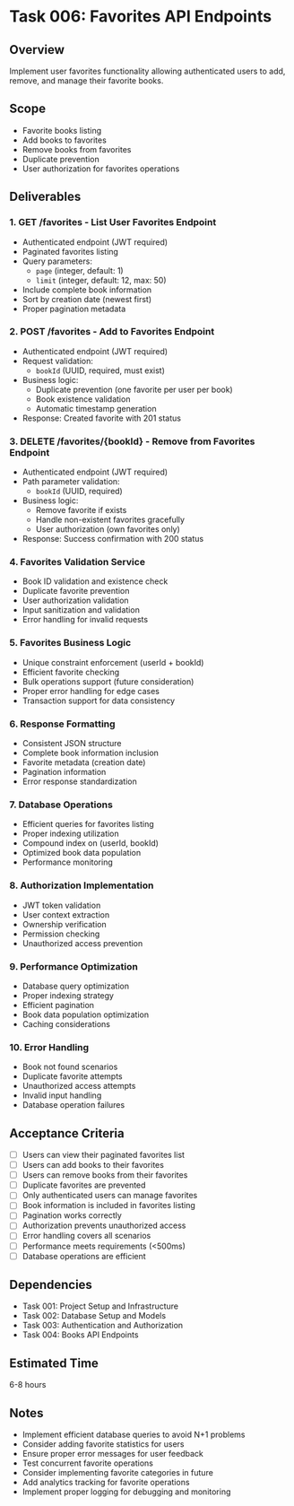 # Task 006: Favorites API Endpoints

## Overview
Implement user favorites functionality allowing authenticated users to add, remove, and manage their favorite books.

## Scope
- Favorite books listing
- Add books to favorites
- Remove books from favorites
- Duplicate prevention
- User authorization for favorites operations

## Deliverables

### 1. GET /favorites - List User Favorites Endpoint
- Authenticated endpoint (JWT required)
- Paginated favorites listing
- Query parameters:
  - `page` (integer, default: 1)
  - `limit` (integer, default: 12, max: 50)
- Include complete book information
- Sort by creation date (newest first)
- Proper pagination metadata

### 2. POST /favorites - Add to Favorites Endpoint
- Authenticated endpoint (JWT required)
- Request validation:
  - `bookId` (UUID, required, must exist)
- Business logic:
  - Duplicate prevention (one favorite per user per book)
  - Book existence validation
  - Automatic timestamp generation
- Response: Created favorite with 201 status

### 3. DELETE /favorites/{bookId} - Remove from Favorites Endpoint
- Authenticated endpoint (JWT required)
- Path parameter validation:
  - `bookId` (UUID, required)
- Business logic:
  - Remove favorite if exists
  - Handle non-existent favorites gracefully
  - User authorization (own favorites only)
- Response: Success confirmation with 200 status

### 4. Favorites Validation Service
- Book ID validation and existence check
- Duplicate favorite prevention
- User authorization validation
- Input sanitization and validation
- Error handling for invalid requests

### 5. Favorites Business Logic
- Unique constraint enforcement (userId + bookId)
- Efficient favorite checking
- Bulk operations support (future consideration)
- Proper error handling for edge cases
- Transaction support for data consistency

### 6. Response Formatting
- Consistent JSON structure
- Complete book information inclusion
- Favorite metadata (creation date)
- Pagination information
- Error response standardization

### 7. Database Operations
- Efficient queries for favorites listing
- Proper indexing utilization
- Compound index on (userId, bookId)
- Optimized book data population
- Performance monitoring

### 8. Authorization Implementation
- JWT token validation
- User context extraction
- Ownership verification
- Permission checking
- Unauthorized access prevention

### 9. Performance Optimization
- Database query optimization
- Proper indexing strategy
- Efficient pagination
- Book data population optimization
- Caching considerations

### 10. Error Handling
- Book not found scenarios
- Duplicate favorite attempts
- Unauthorized access attempts
- Invalid input handling
- Database operation failures

## Acceptance Criteria
- [ ] Users can view their paginated favorites list
- [ ] Users can add books to their favorites
- [ ] Users can remove books from their favorites
- [ ] Duplicate favorites are prevented
- [ ] Only authenticated users can manage favorites
- [ ] Book information is included in favorites listing
- [ ] Pagination works correctly
- [ ] Authorization prevents unauthorized access
- [ ] Error handling covers all scenarios
- [ ] Performance meets requirements (<500ms)
- [ ] Database operations are efficient

## Dependencies
- Task 001: Project Setup and Infrastructure
- Task 002: Database Setup and Models
- Task 003: Authentication and Authorization
- Task 004: Books API Endpoints

## Estimated Time
6-8 hours

## Notes
- Implement efficient database queries to avoid N+1 problems
- Consider adding favorite statistics for users
- Ensure proper error messages for user feedback
- Test concurrent favorite operations
- Consider implementing favorite categories in future
- Add analytics tracking for favorite operations
- Implement proper logging for debugging and monitoring
